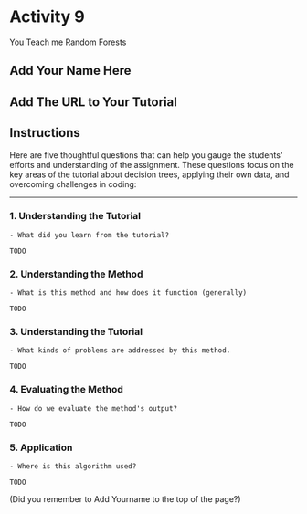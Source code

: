 # Activity 9

You Teach me Random Forests

## Add Your Name Here

## Add The URL to Your Tutorial

## Instructions


Here are five thoughtful questions that can help you gauge the students' efforts and understanding of the assignment. These questions focus on the key areas of the tutorial about decision trees, applying their own data, and overcoming challenges in coding:

---

### 1. **Understanding the Tutorial**  

    - What did you learn from the tutorial?

``` text
TODO
```

### 2. **Understanding the Method**  

    - What is this method and how does it function (generally)

``` text
TODO
```

### 3. **Understanding the Tutorial**  

    - What kinds of problems are addressed by this method.

``` text
TODO
```

### 4. **Evaluating the Method**  

    - How do we evaluate the method's output?

``` text
TODO
```

### 5. **Application**  

    - Where is this algorithm used?

``` text
TODO
```




(Did you remember to Add Yourname to the top of the page?)